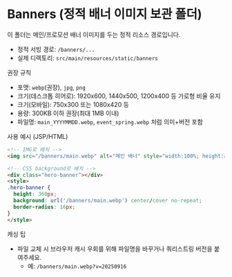 # Banners (정적 배너 이미지 보관 폴더)

이 폴더는 메인/프로모션 배너 이미지를 두는 정적 리소스 경로입니다.

- 정적 서빙 경로: `/banners/...`
- 실제 디렉토리: `src/main/resources/static/banners`

권장 규칙
- 포맷: `webp`(권장), `jpg`, `png`
- 크기(데스크톱 히어로): 1920x600, 1440x500, 1200x400 등 가로형 비율 유지
- 크기(모바일): 750x300 또는 1080x420 등
- 용량: 300KB 이하 권장(최대 1MB 이내)
- 파일명: `main_YYYYMMDD.webp`, `event_spring.webp` 처럼 의미+버전 포함

사용 예시 (JSP/HTML)

```html
<!-- IMG로 배치 -->
<img src="/banners/main.webp" alt="메인 배너" style="width:100%; height:auto;" />

<!-- CSS background로 배치 -->
<div class="hero-banner"></div>
<style>
.hero-banner {
  height: 360px;
  background: url('/banners/main.webp') center/cover no-repeat;
  border-radius: 16px;
}
</style>
```

캐싱 팁
- 파일 교체 시 브라우저 캐시 우회를 위해 파일명을 바꾸거나 쿼리스트링 버전을 붙여주세요.
  - 예: `/banners/main.webp?v=20250916`

